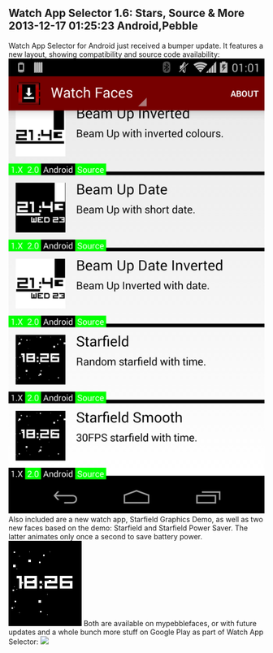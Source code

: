 Watch App Selector 1.6: Stars, Source & More
2013-12-17 01:25:23
Android,Pebble
---

Watch App Selector for Android just received a bumper update. It features a new layout, showing compatibility and source code availability:
![](/assets/import/media/2013/12/screenshot_2013-12-17-01-01-21.png?w=545)
Also included are a new watch app, Starfield Graphics Demo, as well as two new faces based on the demo: Starfield and Starfield Power Saver. The latter animates only once a second to save battery power.
![](/assets/import/media/2013/12/mockup.gif)
Both are available on mypebblefaces, or with future updates and a whole bunch more stuff on Google Play as part of Watch App Selector:
<a href="https://play.google.com/store/apps/details?id=com.wordpress.ninedof.watchappselector"> ![](https://developer.android.com/images/brand/en_generic_rgb_wo_60.png) </a>
